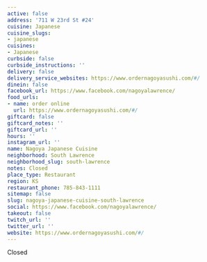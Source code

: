 ```yaml
---
active: false
address: '711 W 23rd St #24'
cuisine: Japanese
cuisine_slugs:
- japanese
cuisines:
- Japanese
curbside: false
curbside_instructions: ''
delivery: false
delivery_service_websites: https://www.ordernagoyasushi.com/#/
dinein: false
facebook_url: https://www.facebook.com/nagoyalawrence/
food_urls:
- name: order online
  url: https://www.ordernagoyasushi.com/#/
giftcard: false
giftcard_notes: ''
giftcard_url: ''
hours: ''
instagram_url: ''
name: Nagoya Japanese Cuisine
neighborhood: South Lawrence
neighborhood_slug: south-lawrence
notes: Closed
place_type: Restaurant
region: KS
restaurant_phone: 785-843-1111
sitemap: false
slug: nagoya-japanese-cuisine-south-lawrence
social: https://www.facebook.com/nagoyalawrence/
takeout: false
twitch_url: ''
twitter_url: ''
website: https://www.ordernagoyasushi.com/#/
---
```


Closed